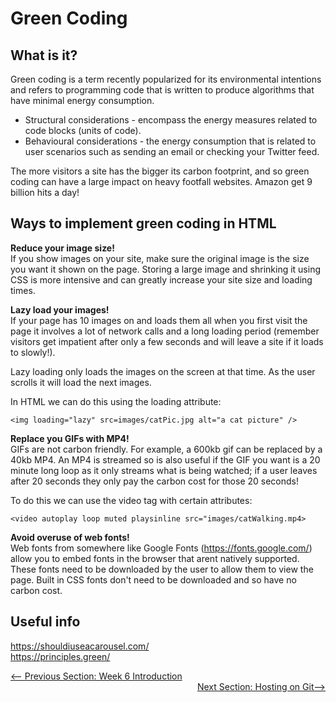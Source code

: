 # Green Coding

## What is it?

Green coding is a term recently popularized for its environmental intentions and refers to programming code that is written to produce algorithms that have minimal energy consumption. 
- Structural considerations - encompass the energy measures related to code blocks (units of code). 
- Behavioural considerations - the energy consumption that is related to user scenarios such as sending an email or checking your Twitter feed.

The more visitors a site has the bigger its carbon footprint, and so green coding can have a large impact on heavy footfall websites. Amazon get 9 billion hits a day!

## Ways to implement green coding in HTML

**Reduce your image size!**\
If you show images on your site, make sure the original image is the size you want it shown on the page. Storing a large image and shrinking it using CSS is more intensive and can greatly increase your site size and loading times.

**Lazy load your images!**\
If your page has 10 images on and loads them all when you first visit the page it involves a lot of network calls and a long loading period (remember visitors get impatient after only a few seconds and will leave a site if it loads to slowly!).

Lazy loading only loads the images on the screen at that time. As the user scrolls it will load the next images.

In HTML we can do this using the loading attribute:

```
<img loading="lazy" src=images/catPic.jpg alt="a cat picture" />
```

**Replace you GIFs with MP4!**\
GIFs are not carbon friendly. For example, a 600kb gif can be replaced by a 40kb MP4. An MP4 is streamed so is also useful if the GIF you want is a 20 minute long loop as it only streams what is being watched; if a user leaves after 20 seconds they only pay the carbon cost for those 20 seconds!

To do this we can use the video tag with certain attributes:

```
<video autoplay loop muted playsinline src="images/catWalking.mp4>
```

**Avoid overuse of web fonts!**\
Web fonts from somewhere like Google Fonts (https://fonts.google.com/) allow you to embed fonts in the browser that arent natively supported. These fonts need to be downloaded by the user to allow them to view the page. Built in CSS fonts don't need to be downloaded and so have no carbon cost. 


## Useful info
https://shouldiuseacarousel.com/ \
https://principles.green/ 


<div style="width: 100%">
<a href='README.md'><-- Previous Section:  Week 6 Introduction</a>
<div align="right"><a href='hosting_on_git.md'>Next Section: Hosting on Git--></a></div>
</div>